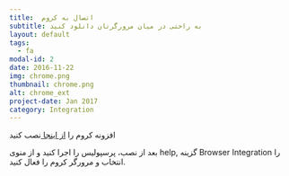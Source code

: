 ```yaml
---
title:  اتصال به کروم
subtitle: به راحتی در میان مرورگرتان دانلود کنید
layout: default
tags:
  - fa
modal-id: 2
date: 2016-11-22
img: chrome.png
thumbnail: chrome.png
alt: chrome_ext
project-date: Jan 2017
category: Integration
---
```


<p class="pabout" >
  افزونه کروم را 
  <a href="https://chrome.google.com/webstore/detail/persepolis-download-manag/legimlagjjoghkoedakdjhocbeomojao" target="_blank">
   از اینجا 
  </a>
  نصب کنید<br/>
  <p class="pabout">
  بعد از نصب، پرسپولیس را اجرا کنید و از منوی help, گزینه Browser Integration را انتخاب و مرورگر کروم را فعال کنید.
  </p>
